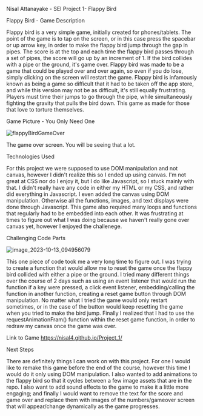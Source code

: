 Nisal Attanayake - SEI Project 1- Flappy Bird

Flappy Bird - Game Description

Flappy bird is a very simple game, initially created for phones/tablets. The point of the game is to tap on the screen, or in this case press the spacebar or up arrow key, in order to make the flappy bird jump through the gap in pipes. The score is at the top and each time the flappy bird passes through a set of pipes, the score will go up by an increment of 1. If the bird collides with a pipe or the ground, it's game over. Flappy bird was made to be a game that could be played over and over again, so even if you do lose, simply clicking on the screen will restart the game. Flappy bird is infamously known as being a game so difficult that it had to be taken off the app store, and while this version may not be as difficult, it's still equally frustrating. Players must time their jumps to go through the pipe, while simultaneously fighting the gravity that pulls the bird down. This game as made for those that love to torture themselves.



Game Picture - You Only Need One


![flappyBirdGameOver](https://github.com/Nisal4/Project_1/assets/145291849/a1235af3-3a65-451b-8165-47e645963e8b)

The game over screen. You will be seeing that a lot.

Technologies Used

For this project we were supposed to use DOM manipulation and not canvas, however I didn't realize this so I ended up using canvas. I'm not great at CSS nor do I enjoy it, but I do like Javascript, so I stuck mainly with that. I didn't really have any code in either my HTML or my CSS, and rather did everything in Javascript. I even added the canvas using DOM manipulation. Otherwise all the functions, images, and text displays were done through Javascript. This game also required many loops and functions that regularly had to be embedded into each other. It was frustrating at times to figure out what I was doing because we haven't really gone over canvas yet, however I enjoyed the challenege.


Challenging Code Parts

![image_2023-10-13_094956079](https://github.com/Nisal4/Project_1/assets/145291849/9080084b-9e92-4a36-a129-b0416b52980e)


This one piece of code took me a very long time to figure out. I was trying to create a function that would allow me to reset the game once the flappy bird collided with either a pipe or the ground. I tried many different things over the course of 2 days such as using an event listener that would run the function if a key were pressed, a click event listener, embedding/calling the function in another function, creating a reset game button through DOM manipulation. No matter what I tried the game would only restart sometimes, or in the case of the button would keep resetting the game when you tried to make the bird jump. Finally I realized that I had to use the requestAnimationFram() function within the reset game function, in order to redraw my canvas once the game was over.


Link to Game
https://nisal4.github.io/Project_1/


Next Steps

There are definitely things I can work on with this project. For one I would like to remake this game before the end of the course, however this time I would do it only using DOM manipulation. I also wanted to add animations to the flappy bird so that it cycles between a few image assets that are in the repo. I also want to add sound effects to the game to make it a little more engaging; and finally I would want to remove the text for the score and game over and replace them with images of the numbers/gameover screen that will appear/change dynamically as the game progresses. 

